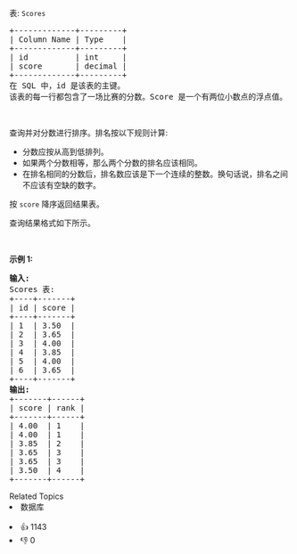 <p>表:&nbsp;<code>Scores</code></p>

<pre>
+-------------+---------+
| Column Name | Type    |
+-------------+---------+
| id          | int     |
| score       | decimal |
+-------------+---------+
在 SQL 中，id 是该表的主键。
该表的每一行都包含了一场比赛的分数。Score 是一个有两位小数点的浮点值。
</pre>

<p>&nbsp;</p>

<p>查询并对分数进行排序。排名按以下规则计算:</p>

<ul> 
 <li>分数应按从高到低排列。</li> 
 <li>如果两个分数相等，那么两个分数的排名应该相同。</li> 
 <li>在排名相同的分数后，排名数应该是下一个连续的整数。换句话说，排名之间不应该有空缺的数字。</li> 
</ul>

<p>按&nbsp;<code>score</code>&nbsp;降序返回结果表。</p>

<p>查询结果格式如下所示。</p>

<p>&nbsp;</p>

<p><strong>示例 1:</strong></p>

<pre>
<strong>输入:</strong> 
Scores 表:
+----+-------+
| id | score |
+----+-------+
| 1  | 3.50  |
| 2  | 3.65  |
| 3  | 4.00  |
| 4  | 3.85  |
| 5  | 4.00  |
| 6  | 3.65  |
+----+-------+
<strong>输出:</strong> 
+-------+------+
| score | rank |
+-------+------+
| 4.00  | 1    |
| 4.00  | 1    |
| 3.85  | 2    |
| 3.65  | 3    |
| 3.65  | 3    |
| 3.50  | 4    |
+-------+------+</pre>

<div><div>Related Topics</div><div><li>数据库</li></div></div><br><div><li>👍 1143</li><li>👎 0</li></div>